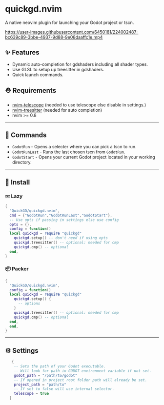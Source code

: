 # quickgd.nvim
A native neovim plugin for launching your Godot project or tscn.

https://user-images.githubusercontent.com/6450181/224002487-bc639c89-3bbe-4937-9d88-9e08daaffc1e.mp4

## ✨ Features
- Dynamic auto-completion for gdshaders including all shader types.
- Use GLSL to setup up treesitter in gdshaders.
- Quick launch commands.

## ⛑  Requirements
- [nvim-telescope](https://github.com/nvim-telescope/telescope.nvim) (needed to use telescope else disable in settings.)
- [nvim-treesitter](https://github.com/nvim-treesitter/nvim-treesitter) (needed for auto completion)
- nvim >= 0.8

---

## 📜 Commands
- `GodotRun` - Opens a selecter where you can pick a tscn to run.
- `GodotRunLast` - Runs the last chosen tscn from `GodotRun`.
- `GodotStart` - Opens your current Godot project located in your working directory.

---

## 🔌 Install

### 💤 Lazy
```lua
{
  "QuickGD/quickgd.nvim",
  cmd = {"GodotRun","GodotRunLast","GodotStart"},
  -- Use opts if passing in settings else use config
  opts = {},
  config = function()
  local quickgd = require "quickgd"
    quickgd.setup() -- don't need if using opts
    quickgd.treesitter() -- optional: needed for cmp
    quickgd.cmp() -- optional
  end,
}
```

### 📦 Packer
```lua
{
  "QuickGD/quickgd.nvim",
  config = function()
  local quickgd = require "quickgd"
    quickgd.setup() {
      -- options
    } 
    quickgd.treesitter() -- optional: needed for cmp
    quickgd.cmp() -- optional
  end,
  end,
}
```

---

## ⚙  Settings
```lua
   {
    -- Sets the path of your Godot executable.    
    -- Will look for path in GODOT environment variable if not set.
    godot_path = "/path/to/godot"
    -- If opened in project root folder path will already be set.
    project_path = "path/to"
    -- If set to false will use internal selector.
    telescope = true
  }

```
